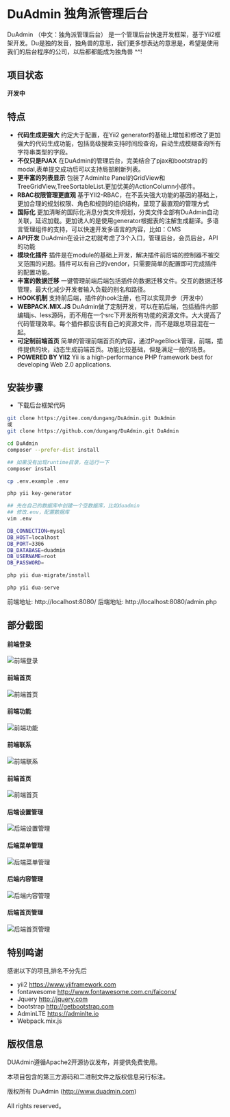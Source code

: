# DuAdmin 独角派管理后台

DuAdmin （中文：独角派管理后台） 是一个管理后台快速开发框架，基于Yii2框架开发。Du是独的发音，独角兽的意思，我们更多想表达的意思是，希望是使用我们的后台程序的公司，以后都都能成为独角兽 ^^!

## 项目状态

**开发中**

## 特点

- **代码生成更强大** 约定大于配置，在Yii2 generator的基础上增加和修改了更加强大的代码生成功能，包括高级搜索支持时间段查询，自动生成模糊查询所有字符串类型的字段。 
- **不仅只是PJAX** 在DuAdmin的管理后台，完美结合了pjax和bootstrap的modal,表单提交成功后可以支持局部刷新列表。
- **更丰富的列表显示** 包装了Adminlte Panel的GridView和TreeGridView,TreeSortableList.更加优美的ActionColumn小部件。
- **RBAC权限管理更直观** 基于YII2-RBAC，在不丢失强大功能的基因的基础上，更加合理的规划权限、角色和规则的组织结构，呈现了最直观的管理方式
- **国际化** 更加清晰的国际化消息分类文件规划，分类文件全部有DuAdmin自动关联，延迟加载。更加诱人的是使用generator根据表的注解生成翻译。多语言管理组件的支持，可以快速开发多语言的内容，比如：CMS
- **API开发** DuAdmin在设计之初就考虑了3个入口，管理后台，会员后台，API的功能
- **模块化插件** 插件是在module的基础上开发，解决插件前后端的控制器不被交叉范围的问题。插件可以有自己的vendor，只需要简单的配置即可完成插件的配置功能。
- **丰富的数据迁移** 一键管理前端后端包括插件的数据迁移文件。交互的数据迁移管理，最大化减少开发者输入负载的别名和路径。
- **HOOK机制** 支持前后端，插件的hook注册，也可以实现异步（开发中）
- **WEBPACK.MIX.JS** DuAdmin做了定制开发，可以在前后端，包括插件内部编辑js、less源码，而不用在一个src下开发所有功能的资源文件。大大提高了代码管理效率。每个插件都应该有自己的资源文件，而不是跟总项目混在一起。
- **可定制前端首页** 简单的管理前端首页的内容，通过PageBlock管理，前端，插件提供的块，动态生成前端首页。功能比较基础，但是满足一般的场景。 
- **POWERED BY YII2** Yii is a high-performance PHP framework best for developing Web 2.0 applications.

## 安装步骤

* 下载后台框架代码
```bash
git clone https://gitee.com/dungang/DuAdmin.git DuAdmin
或
git clone https://github.com/dungang/DuAdmin.git DuAdmin

cd DuAdmin
composer --prefer-dist install

## 如果没有出现runtime目录，在运行一下
composer install

cp .env.example .env

php yii key-generator

## 先在自己的数据库中创建一个空数据库，比如duadmin
## 修改.env，配置数据库
vim .env

DB_CONNECTION=mysql
DB_HOST=localhost
DB_PORT=3306
DB_DATABASE=duadmin
DB_USERNAME=root
DB_PASSWORD=

php yii dua-migrate/install

php yii dua-serve

```

前端地址: http://localhost:8080/
后端地址: http://localhost:8080/admin.php

## 部分截图

#### 前端登录
![前端登录](public/images/screen/frontend-login.png)

#### 前端首页
![前端首页](public/images/screen/frontend-index.png)

#### 前端功能
![前端功能](public/images/screen/frontend-futures.png)
 
#### 前端联系 
![前端联系](public/images/screen/frontend-contact.png)

#### 前端首页
![前端首页](public/images/screen/frontend-index.png)

#### 后端设置管理
![后端设置管理](public/images/screen/backend-setting.png)

#### 后端菜单管理
![后端菜单管理](public/images/screen/backend-menu.png)

#### 后端内容管理
![后端内容管理](public/images/screen/backend-page.png)

#### 后端首页管理
![后端首页管理](public/images/screen/backend-page-index.png)

## 特别鸣谢
感谢以下的项目,排名不分先后

- yii2 https://www.yiiframework.com
- fontawesome http://www.fontawesome.com.cn/faicons/
- Jquery http://jquery.com
- bootstrap http://getbootstrap.com
- AdminLTE https://adminlte.io
- Webpack.mix.js

## 版权信息

DUAdmin遵循Apache2开源协议发布，并提供免费使用。

本项目包含的第三方源码和二进制文件之版权信息另行标注。

版权所有 DuAdmin (http://www.duadmin.com)

All rights reserved。
